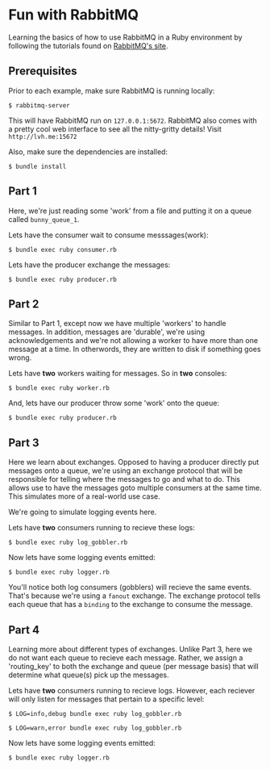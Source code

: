 # Fun with RabbitMQ

Learning the basics of how to use RabbitMQ in a Ruby environment by following the tutorials found on [RabbitMQ's site](http://www.rabbitmq.com/).

## Prerequisites

Prior to each example, make sure RabbitMQ is running locally:

```shell
$ rabbitmq-server
```

This will have RabbitMQ run on `127.0.0.1:5672`. RabbitMQ also comes with a pretty cool web interface to see all the nitty-gritty details! Visit `http://lvh.me:15672`

Also, make sure the dependencies are installed:

```shell
$ bundle install
```

## Part 1

Here, we're just reading some 'work' from a file and putting it on a queue called `bunny_queue_1`.

Lets have the consumer wait to consume messsages(work):

```shell
$ bundle exec ruby consumer.rb
```

Lets have the producer exchange the messages:

```shell
$ bundle exec ruby producer.rb
```

## Part 2

Similar to Part 1, except now we have multiple 'workers' to handle messages. In addition, messages are 'durable', we're using acknowledgements and we're not allowing a worker to have more than one message at a time. In otherwords, they are written to disk if something goes wrong.

Lets have __two__ workers waiting for messages. So in __two__ consoles:

```shell
$ bundle exec ruby worker.rb
```

And, lets have our producer throw some 'work' onto the queue:

```shell
$ bundle exec ruby producer.rb
```

## Part 3

Here we learn about exchanges. Opposed to having a producer directly put messages onto a queue, we're using an exchange protocol that will be responsible for telling where the messages to go and what to do. This allows use to have the messages goto multiple consumers at the same time. This simulates more of a real-world use case.

We're going to simulate logging events here.

Lets have __two__ consumers running to recieve these logs:

```shell
$ bundle exec ruby log_gobbler.rb
```

Now lets have some logging events emitted:

```shell
$ bundle exec ruby logger.rb
```

You'll notice both log consumers (gobblers) will recieve the same events. That's because we're using a `fanout` exchange. The exchange protocol tells each queue that has a `binding` to the exchange to consume the message.

## Part 4

Learning more about different types of exchanges. Unlike Part 3, here we do not want each queue to recieve each message. Rather, we assign a 'routing_key' to both the exchange and queue (per message basis) that will determine what queue(s) pick up the messages.


Lets have __two__ consumers running to recieve logs. However, each reciever will only listen for messages that pertain to a specific level:

```shell
$ LOG=info,debug bundle exec ruby log_gobbler.rb
```

```shell
$ LOG=warn,error bundle exec ruby log_gobbler.rb
```

Now lets have some logging events emitted:

```shell
$ bundle exec ruby logger.rb
```